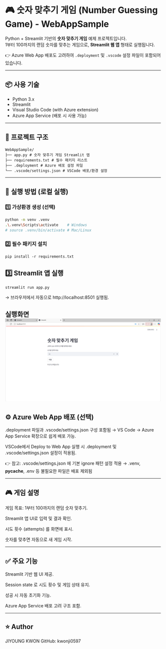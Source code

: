 # 🎮 숫자 맞추기 게임 (Number Guessing Game) - WebAppSample

Python + Streamlit 기반의 **숫자 맞추기 게임** 예제 프로젝트입니다.  
1부터 100까지의 랜덤 숫자를 맞추는 게임으로, **Streamlit 웹 앱** 형태로 실행됩니다.

👉 Azure Web App 배포도 고려하여 `.deployment` 및 `.vscode` 설정 파일이 포함되어 있습니다.

---

## 📦 사용 기술

- Python 3.x
- Streamlit
- Visual Studio Code (with Azure extension)
- Azure App Service (배포 시 사용 가능)

---

## 📁 프로젝트 구조

```
WebAppSample/
├── app.py # 숫자 맞추기 게임 Streamlit 앱
├── requirements.txt # 필수 패키지 리스트
├── .deployment # Azure 배포 설정 파일
└── .vscode/settings.json # VSCode 배포/환경 설정
```

---

## 🚀 실행 방법 (로컬 실행)

### 1️⃣ 가상환경 생성 (선택)

```bash
python -m venv .venv
.\.venv\Scripts\activate    # Windows
# source .venv/bin/activate # Mac/Linux
```
### 2️⃣ 필수 패키지 설치
```
pip install -r requirements.txt
```
## 3️⃣ Streamlit 앱 실행
```
streamlit run app.py
```
→ 브라우저에서 자동으로 http://localhost:8501 실행됨.


실행화면
![alt text](image.png)
---

## ⚙️ Azure Web App 배포 (선택)
.deployment 파일과 .vscode/settings.json 구성 포함됨 → VS Code → Azure App Service 확장으로 쉽게 배포 가능.

VSCode에서 Deploy to Web App 실행 시 .deployment 및 .vscode/settings.json 설정이 적용됨.

👉 참고: .vscode/settings.json 에 기본 ignore 패턴 설정 적용 → .venv, __pycache__, .env 등 불필요한 파일은 배포 제외됨

---


## 🎮 게임 설명
게임 목표: 1부터 100까지의 랜덤 숫자 맞추기.

Streamlit 앱 UI로 입력 및 결과 확인.

시도 횟수 (attempts) 를 화면에 표시.

숫자를 맞추면 자동으로 새 게임 시작.

---


## ✅ 주요 기능
Streamlit 기반 웹 UI 제공.

Session state 로 시도 횟수 및 게임 상태 유지.

성공 시 자동 초기화 기능.

Azure App Service 배포 고려 구조 포함.

---


## ⭐️ Author
JIYOUNG KWON
GitHub: kwonji0597


